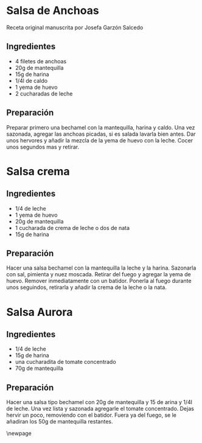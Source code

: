 # Salsa de Anchoas

Receta original manuscrita por Josefa Garzón Salcedo

## Ingredientes

- 4 filetes de anchoas
- 20g de mantequilla
- 15g de harina
- 1/4l de caldo
- 1 yema de huevo
- 2 cucharadas de leche

## Preparación

Preparar primero una bechamel con la mantequilla, harina y caldo.
Una vez sazonada, agregar las anchoas picadas, si es salada lavarla bien antes.
Dar unos hervores y añadir la mezcla de la yema de huevo con la leche.
Cocer unos segundos mas y retirar.


# Salsa crema

## Ingredientes

- 1/4 de leche
- 1 yema de huevo
- 20g de mantequilla
- 1 cucharada de crema de leche o dos de nata
- 15g de harina

## Preparación

Hacer una salsa bechamel con la mantequilla la leche y la harina.
Sazonarla con sal, pimienta y nuez moscada.
Retirar del fuego y agregar la yema de huevo.
Remover inmediatamente con un batidor.
Ponerla al fuego durante unos seguindos, retirarla y añadir la crema de la leche o la nata.


# Salsa Aurora

## Ingredientes

- 1/4 de leche
- 15g de harina
- una cucharadita de tomate concentrado
- 70g de mantequilla

## Preparación

Hacer una salsa tipo bechamel con 20g de mantequilla y 15 de arina y 1/4l de leche.
Una vez lista y sazonada agregarle el tomate concentrado.
Dejas hervir un poco, removiendo con el batidor.
Fuera ya del fuego, se le añadiran los 50g de mantequilla restantes.


\newpage

